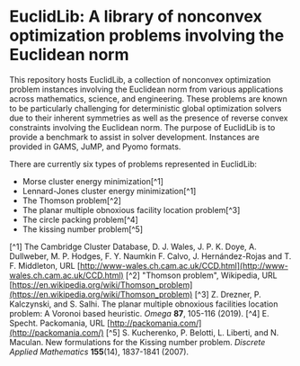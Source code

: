 # EuclidLib: A library of nonconvex optimization problems involving the Euclidean norm

This repository hosts EuclidLib, a collection of nonconvex optimization problem instances involving the Euclidean norm from various applications across mathematics, science, and engineering.
These problems are known to be particularly challenging for deterministic global optimization solvers due to their inherent symmetries as well as the presence of reverse convex constraints involving the Euclidean norm.
The purpose of EuclidLib is to provide a benchmark to assist in solver development.
Instances are provided in GAMS, JuMP, and Pyomo formats.

There are currently six types of problems represented in EuclidLib: 
* Morse cluster energy minimization[^1]
* Lennard-Jones cluster energy minimization[^1]
* The Thomson problem[^2]
* The planar multiple obnoxious facility location problem[^3]
* The circle packing problem[^4]
* The kissing number problem[^5]

[^1] The Cambridge Cluster Database, D. J. Wales, J. P. K. Doye, A. Dullweber, M. P. Hodges, F. Y. Naumkin F. Calvo, J. Hernández-Rojas and T. F. Middleton, URL [http://www-wales.ch.cam.ac.uk/CCD.html](http://www-wales.ch.cam.ac.uk/CCD.html)
[^2] "Thomson problem", Wikipedia, URL [https://en.wikipedia.org/wiki/Thomson_problem](https://en.wikipedia.org/wiki/Thomson_problem)
[^3] Z. Drezner, P. Kalczynski, and S. Salhi. The planar multiple obnoxious facilities location problem: A Voronoi based heuristic. *Omega* **87**, 105-116 (2019).
[^4] E. Specht. Packomania, URL [http://packomania.com/](http://packomania.com/)
[^5] S. Kucherenko, P. Belotti, L. Liberti, and N. Maculan. New formulations for the Kissing number problem. *Discrete Applied Mathematics* **155**(14), 1837-1841 (2007).